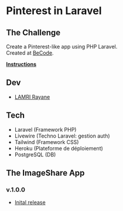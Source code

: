 # Pinterest in Laravel

## The Challenge

Create a Pinterest-like app using PHP Laravel. <br>
Created at [BeCode](https://github.com/becodeorg).

[**Instructions**](https://github.com/becodeorg/CRL-Keller-3.31/tree/master/LearningPath/03.The-Mountain/12.Laravel/ImageShare)

## Dev

- [LAMRI Rayane](https://github.com/RayaneLamri)

## Tech

- Laravel (Framework PHP)
- Livewire (Techno Laravel: gestion auth)
- Tailwind (Framework CSS)
- Heroku (Plateforme de déploiement)
- PostgreSQL (DB)

## The ImageShare App

### v.1.0.0

- [Inital release](http://laravelpinterest.herokuapp.com/)
